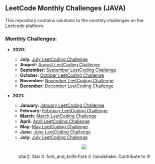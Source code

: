 ## LeetCode Monthly Challenges (JAVA)
This repository contains solutions to the monthly challenges on the Leetcode platform.


### Monthly Challenges:
- **2020:**
   - **July:** [July LeetCoding Challenge](https://leetcode.com/explore/challenge/card/july-leetcoding-challenge/)
   - **August:** [August LeetCoding Challenge](https://leetcode.com/explore/challenge/card/august-leetcoding-challenge/)
   - **September:** [September LeetCoding Challenge](https://leetcode.com/explore/challenge/card/september-leetcoding-challenge/)
   - **October:** [October LeetCoding Challenge](https://leetcode.com/explore/challenge/card/october-leetcoding-challenge/)
   - **November:** [November LeetCoding Challenge](https://leetcode.com/explore/challenge/card/november-leetcoding-challenge/)
   - **December:** [December LeetCoding Challenge](https://leetcode.com/explore/challenge/card/december-leetcoding-challenge/)

- **2021:**
   - **January:** [January LeetCoding Challenge](https://leetcode.com/explore/challenge/card/january-leetcoding-challenge-2021/)
   - **February:** [February LeetCoding Challenge](https://leetcode.com/explore/challenge/card/february-leetcoding-challenge-2021/)
   - **March:** [March LeetCoding Challenge](https://leetcode.com/explore/challenge/card/march-leetcoding-challenge-2021/)
   - **April:** [April LeetCoding Challenge](https://leetcode.com/explore/challenge/card/april-leetcoding-challenge-2021/)
   - **May:** [May LeetCoding Challenge](https://leetcode.com/explore/challenge/card/may-leetcoding-challenge-2021/)
   - **June:** [June LeetCoding Challenge](https://leetcode.com/explore/challenge/card/june-leetcoding-challenge-2021/)
   - **July:** [July LeetCoding Challenge](https://leetcode.com/explore/challenge/card/july-leetcoding-challenge-2021/)

<p align="center">
   <img src="https://img.shields.io/badge/language-JAVA-badge?style=for-the-badge">
</p>

<p align="center">
  :star2: Star it 
  :fork_and_knife:Fork it
  :handshake: Contribute to it!
</p>
